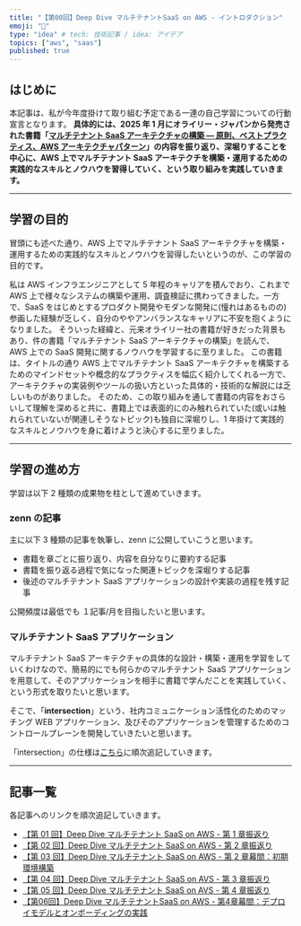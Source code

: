 ```yaml
---
title: "【第00回】Deep Dive マルチテナントSaaS on AWS - イントロダクション"
emoji: "🤿"
type: "idea" # tech: 技術記事 / idea: アイデア
topics: ["aws", "saas"]
published: true
---
```


## はじめに

本記事は、私が今年度掛けて取り組む予定である一連の自己学習についての行動宣言となります。 **具体的には、2025 年 1 月にオライリー・ジャパンから発売された書籍「[マルチテナント SaaS アーキテクチャの構築 ― 原則、ベストプラクティス、AWS アーキテクチャパターン](https://www.oreilly.co.jp/books/9784814401017/)」の内容を振り返り、深堀りすることを中心に、AWS 上でマルチテナント SaaS アーキテクチを構築・運用するための実践的なスキルとノウハウを習得していく、という取り組みを実践していきます。**

---

## 学習の目的

冒頭にも述べた通り、AWS 上でマルチテナント SaaS アーキテクチャを構築・運用するための実践的なスキルとノウハウを習得したいというのが、この学習の目的です。

私は AWS インフラエンジニアとして 5 年程のキャリアを積んでおり、これまで AWS 上で様々なシステムの構築や運用、調査検証に携わってきました。一方で、SaaS をはじめとするプロダクト開発やモダンな開発に(憧れはあるものの)参画した経験が乏しく、自分のややアンバランスなキャリアに不安を抱くようになりました。
そういった経緯と、元来オライリー社の書籍が好きだった背景もあり、件の書籍「マルチテナント SaaS アーキテクチャの構築」を読んで、AWS 上での SaaS 開発に関するノウハウを学習するに至りました。
この書籍は、タイトルの通り AWS 上でマルチテナント SaaS アーキテクチャを構築するためのマインドセットや概念的なプラクティスを幅広く紹介してくれる一方で、アーキテクチャの実装例やツールの扱い方といった具体的・技術的な解説には乏しいものがありました。
そのため、この取り組みを通して書籍の内容をおさらいして理解を深めると共に、書籍上では表面的にのみ触れられていた(或いは触れられていないが関連しそうなトピック)も独自に深堀りし、1 年掛けて実践的なスキルとノウハウを身に着けようと決心するに至りました。

---

## 学習の進め方

学習は以下 2 種類の成果物を柱として進めていきます。

### zenn の記事

主に以下 3 種類の記事を執筆し、zenn に公開していこうと思います。

- 書籍を章ごとに振り返り、内容を自分なりに要約する記事
- 書籍を振り返る過程で気になった関連トピックを深堀りする記事
- 後述のマルチテナント SaaS アプリケーションの設計や実装の過程を残す記事

公開頻度は最低でも １記事/月を目指したいと思います。

### マルチテナント SaaS アプリケーション

マルチテナント SaaS アーキテクチャの具体的な設計・構築・運用を学習をしていくわけなので、簡易的にでも何らかのマルチテナント SaaS アプリケーションを用意して、そのアプリケーションを相手に書籍で学んだことを実践していく、という形式を取りたいと思います。

そこで、「**intersection**」という、社内コミュニケーション活性化のためのマッチング WEB アプリケーション、及びそのアプリケーションを管理するためのコントロールプレーンを開発していきたいと思います。

「intersection」の仕様は[こちら](https://github.com/horietakehiro/deep-dive-multi-tenant-saas-on-aws/blob/main/projects/intersection/README.md)に順次追記していきます。

---

## 記事一覧

各記事へのリンクを順次追記していきます。

- [【第 01 回】Deep Dive マルチテナント SaaS on AWS - 第 1 章振返り](https://zenn.dev/horietakehiro/articles/deep-dive-multi-tenant-saas-on-aws-01)
- [【第 02 回】Deep Dive マルチテナント SaaS on AWS - 第 2 章振返り](https://zenn.dev/horietakehiro/articles/deep-dive-multi-tenant-saas-on-aws-02)
- [【第 03 回】Deep Dive マルチテナント SaaS on AWS - 第 2 章幕間：初期環境構築](https://zenn.dev/horietakehiro/articles/deep-dive-multi-tenant-saas-on-aws-03)
- [【第 04 回】Deep Dive マルチテナント SaaS on AVS - 第 3 章振返り](https://zenn.dev/horietakehiro/articles/deep-dive-multi-tenant-saas-on-aws-04)
- [【第 05 回】Deep Dive マルチテナント SaaS on AVS - 第 4 章振返り](https://zenn.dev/horietakehiro/articles/deep-dive-multi-tenant-saas-on-aws-05)
- [【第06回】Deep Dive マルチテナントSaaS on AWS - 第4章幕間：デプロイモデルとオンボーディングの実践](https://zenn.dev/horietakehiro/articles/deep-dive-multi-tenant-saas-on-aws-06)

